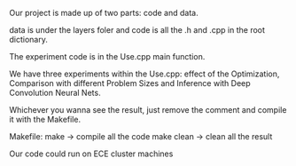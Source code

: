 Our project is made up of two parts: code and data.

data is under the layers foler and code is all the .h and .cpp in the root dictionary.

The experiment code is in the Use.cpp main function.

We have three experiments within the Use.cpp: effect of the Optimization, Comparison with different Problem Sizes and Inference with Deep Convolution Neural Nets.

Whichever you wanna see the result, just remove the comment and compile it with the Makefile.


Makefile: make -> compile all the code
          make clean -> clean all the result

Our code could run on ECE cluster machines

